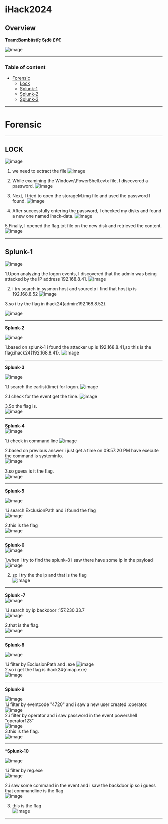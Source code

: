 # iHack2024

## Overview

**Team:Bømbåstïç S¡dë £¥€**

![image](https://github.com/user-attachments/assets/92abb8ae-5ee6-462b-ad67-14470dc4f945)<br>

---
### Table of content

- [Forensic](#Forensic)
  - [Lock](#lock)
  - [Splunk-1](#splunk-1)
  - [Splunk-2](#splunk-2)
  - [Splunk-3](#splunk-3)







---
# Forensic <br>
---
## LOCK<br>

![image](https://github.com/user-attachments/assets/d06146bc-e439-4bd0-9259-1fa1adf1515e)

1. we need to ectract the file 
![image](https://github.com/user-attachments/assets/2d15982d-19e0-405f-ba7b-34518f7f5c88)

2. While examining the Windows\PowerShell.evtx file, I discovered a password.
![image](https://github.com/user-attachments/assets/61555adc-ce8d-4ace-88a7-3bb84970901f)

3. Next, I tried to open the storageM.img file and used the password I found.
![image](https://github.com/user-attachments/assets/7ac7f50a-5754-4e0d-aa2c-07e941821172)

4. After successfully entering the password, I checked my disks and found a new one named ihack-data.
![image](https://github.com/user-attachments/assets/2c1d5f9f-41c2-4132-a501-16930d0e82c6)

5.Finally, I opened the flag.txt file on the new disk and retrieved the content.
![image](https://github.com/user-attachments/assets/623108f6-6f20-40a5-b785-450fc034db22)

---
## Splunk-1<br>

![image](https://github.com/user-attachments/assets/8c25d35c-aec6-4eff-988a-15e9f3e1cef6)

1.Upon analyzing the logon events, I discovered that the admin was being attacked by the IP address 192.168.8.41.
![image](https://github.com/user-attachments/assets/d9c56780-91bb-4ad9-9bdd-51504aab5b39)

2. i try search in sysmon host and sourceIp i find that host  ip  is 192.168.8.52
![image](https://github.com/user-attachments/assets/06db029d-3bb3-4d7d-b1af-3b94a2f634d9)

3.so i try the flag in ihack24{admin:192.168.8.52}.

![image](https://github.com/user-attachments/assets/146cdebf-2b68-416a-8040-31a95e605ab8)

---
**Splunk-2**<br>

![image](https://github.com/user-attachments/assets/ad437409-624a-401c-9de0-672baef0185a)

1.based on splunk-1 i found the attacker up is 192.168.8.41,so this is the flag:ihack24{192.168.8.41}.
![image](https://github.com/user-attachments/assets/51b36278-80f5-4d1e-8dc2-9bfd5ec32fb5)

---
**Splunk-3**<br>

![image](https://github.com/user-attachments/assets/788bee36-a3eb-4c76-b530-69e99737fe9c)

1.I search the earlist(time) for logon. 
![image](https://github.com/user-attachments/assets/75c6b808-3914-48a7-ba69-a685a522b6f0)

2.I check for the event get the time.
![image](https://github.com/user-attachments/assets/20a58706-d2ad-42cf-936a-4635da38cb3e)

3.So the flag is. <br>
![image](https://github.com/user-attachments/assets/c4e41878-891c-4e79-8ae0-74d3a4b98ac9)

---
**Splunk-4**<br>
![image](https://github.com/user-attachments/assets/26bfefb4-a44c-46cd-8844-c002dae734e8)

1.i check in command line 
![image](https://github.com/user-attachments/assets/28542106-9641-4378-8391-802f993aa266)

2.based on previous answer i just get a time on 09:57:20 PM have execute the command is systeminfo.<br> 
![image](https://github.com/user-attachments/assets/a0e83baf-953f-4e97-bd83-9ddb6d41c16f)

3.so guess is it the flag.<br>
![image](https://github.com/user-attachments/assets/748c914d-a63d-4ac0-894b-44ea6df9fbd5)

---
**Splunk-5**<br>

![image](https://github.com/user-attachments/assets/e61d71ac-4969-428d-b7c3-c298f21113ad)

1.i search ExclusionPath and i found the flag<br>
![image](https://github.com/user-attachments/assets/c680af8b-1d10-4fcc-8df2-9b013221a89d)

2.this is the flag<br>
![image](https://github.com/user-attachments/assets/6cabc412-8021-4037-9d0a-36ce7e4de27a)

---
**Splunk-6**<br>
![image](https://github.com/user-attachments/assets/386395de-bee2-448f-8101-b95ff59bb3ca)

1.when i try to find the splunk-8 i saw there have some ip in the payload
![image](https://github.com/user-attachments/assets/fc1c5d9a-f1fc-43ff-9e9d-37ac8d173743)

2. so i try the the ip  and that is the flag<br>
![image](https://github.com/user-attachments/assets/fed3b845-fad6-4c9f-9659-cfb25c63fe93)

---
**Splunk -7**<br>
![image](https://github.com/user-attachments/assets/4975f59f-f8c4-459f-8a99-fe27ab07ff28)

1.i search by ip backdoor :157.230.33.7<br>
![image](https://github.com/user-attachments/assets/10c411af-64b3-43de-b041-1deaa8dcceb6)

2.that is the flag.<br>
![image](https://github.com/user-attachments/assets/e351dc35-7885-498a-8367-cd094fa12da0)

---
**Splunk-8**<br>

![image](https://github.com/user-attachments/assets/aa7d216e-1b7e-4f52-9ed4-e2b8aa01d106)

1.i filter by ExclusionPath and .exe
![image](https://github.com/user-attachments/assets/8937bae6-c278-495d-96e4-37c42bfe43b7)<br>
2.so i get the flag is ihack24{nmap.exe}<br>
![image](https://github.com/user-attachments/assets/bd07caa6-db76-407b-8f14-a3e28ce70be5)<br>

---
**Splunk-9**<br>

![image](https://github.com/user-attachments/assets/119fe70a-5157-4e24-8605-7589f1a5f8b1)<br>
1.i filter by eventcode "4720"  and i saw a new user created :operator.<br>
![image](https://github.com/user-attachments/assets/bd307a86-5cb0-4de9-8d85-f9b4f63c2c28)<br>
2.i filter by operator and i saw password in the event powershell "operator123" <br>
![image](https://github.com/user-attachments/assets/19f0b15f-8ff7-43e1-a9a3-9692ed9f56d3)<br>
3.this is the flag.<br>
![image](https://github.com/user-attachments/assets/534b0ea4-c7c0-49fd-b803-ad55f1df17e4)<br>

---

***Splunk-10**<br>

![image](https://github.com/user-attachments/assets/1d7aff81-cc5e-4166-bd71-adadcf18ca86)

1.i filter by reg.exe<br>
![image](https://github.com/user-attachments/assets/e68afe42-6f39-442e-a2f1-092e0345cfba)

2.i saw some command in the event and i saw the backdoor ip so i guess that commandline is the flag <br>
![image](https://github.com/user-attachments/assets/c69216f1-405b-4a5d-a646-0c43a03a1fcc)

3. this is the flag<br>
![image](https://github.com/user-attachments/assets/9cf43520-7b6c-43a1-b8ee-57b9eeefed63)<br>

---














